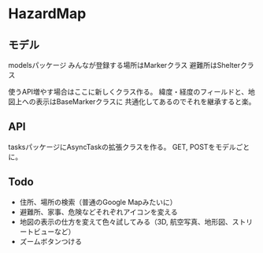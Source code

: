 # HazardMap

## モデル
modelsパッケージ
みんなが登録する場所はMarkerクラス
避難所はShelterクラス

使うAPI増やす場合はここに新しくクラス作る。
緯度・経度のフィールドと、地図上への表示はBaseMarkerクラスに
共通化してあるのでそれを継承すると楽。


## API
tasksパッケージにAsyncTaskの拡張クラスを作る。
GET, POSTをモデルごとに。


## Todo

- 住所、場所の検索（普通のGoogle Mapみたいに）
- 避難所、家事、危険などそれぞれアイコンを変える
- 地図の表示の仕方を変えて色々試してみる（3D, 航空写真、地形図、ストリートビューなど）
- ズームボタンつける
